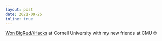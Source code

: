 ```yaml
---
layout: post
date: 2021-09-26
inline: true
---
```


[Won BigRed//Hacks](https://www.cs.cmu.edu/news/2021/twerkout) at Cornell University with my new friends at CMU 🤓 